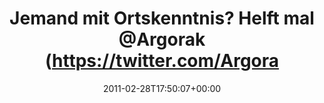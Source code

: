 ---
retweeted: false
source: <a href="http://twitter.com" rel="nofollow">Twitter Web Client</a>
entities:
  hashtags: []
  symbols: []
  user_mentions:
  - name: Florian Gilcher (@skade@hachyderm.io)
    screen_name: Argorak
    indices:
    - '35'
    - '43'
    id_str: '27227212'
    id: '27227212'
  urls: []
display_text_range:
- '0'
- '79'
favorite_count: '0'
id_str: '42280399396802560'
truncated: false
retweet_count: '0'
id: '42280399396802560'
created_at: Mon Feb 28 17:50:07 +0000 2011
favorited: false
full_text: Jemand mit Ortskenntnis? Helft mal [@Argorak](https://twitter.com/Argorak).
  Der hat Hunger in Frankfurt Mitte.
lang: de
tags:
- pesos/twitter
date: '2011-02-28T17:50:07+00:00'
src: https://twitter.com/bascht/status/42280399396802560
original_url: https://twitter.com/bascht/status/42280399396802560
type: twitter_tweet
text: Jemand mit Ortskenntnis? Helft mal [@Argorak](https://twitter.com/Argorak).
  Der hat Hunger in Frankfurt Mitte.
title: Jemand mit Ortskenntnis? Helft mal @Argorak (https://twitter.com/Argora

---